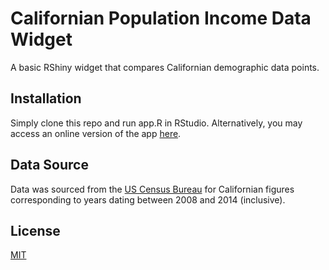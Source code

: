 # Californian Population Income Data Widget

A basic RShiny widget that compares Californian demographic data points.

## Installation

Simply clone this repo and run app.R in RStudio. Alternatively, you may access an online version of the app [here](http://ec2-52-203-26-255.compute-1.amazonaws.com:3838/ca_shiny_app/).

## Data Source
Data was sourced from the [US Census Bureau](https://www.census.gov/) for Californian figures corresponding to years dating between 2008 and 2014 (inclusive).

## License
[MIT](https://choosealicense.com/licenses/mit/)